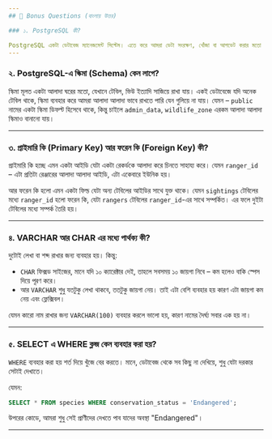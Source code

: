 ```yaml
---
## 📘 Bonus Questions (বাংলায় উত্তর)

### ১. PostgreSQL কী?

PostgreSQL একটা ডেটাবেজ ম্যানেজমেন্ট সিস্টেম। এতে করে আমরা ডেটা সংরক্ষণ, খোঁজা বা আপডেট করার মতো কাজ করতে পারি। এটা ওপেন সোর্স, মানে সবাই ফ্রি-তে ব্যবহার করতে পারে। বড় বড় কোম্পানি বা সরকারি প্রকল্পেও এটা ব্যবহার হয় কারণ এটা অনেক শক্তিশালী ও নিরাপদ। যেমন, আমরা যদি কোন বন্য প্রাণীর তথ্য সংরক্ষণ করতে চাই – তাদের নাম, দেখা গেছে কিনা এসব – তখন PostgreSQL দিয়ে সহজেই সেই ডেটাগুলো রাখতেও পারি, খুঁজতেও পারি।
---
```


### ২. PostgreSQL-এ স্কিমা (Schema) কেন লাগে?

স্কিমা মূলত একটা আলাদা ঘরের মতো, যেখানে টেবিল, ভিউ ইত্যাদি সাজিয়ে রাখা যায়। একই ডেটাবেজে যদি অনেক টেবিল থাকে, স্কিমা ব্যবহার করে আমরা আলাদা আলাদা ভাবে রাখতে পারি যেন গুলিয়ে না যায়। যেমন – `public` নামের একটা স্কিমা ডিফল্ট হিসেবে থাকে, কিন্তু চাইলে `admin_data`, `wildlife_zone` এরকম আলাদা আলাদা স্কিমাও বানানো যায়।

---

### ৩. প্রাইমারি কি (Primary Key) আর ফরেন কি (Foreign Key) কী?

প্রাইমারি কি হচ্ছে এমন একটা আইডি যেটা একটা রেকর্ডকে আলাদা করে চিনতে সাহায্য করে। যেমন `ranger_id` – এটা প্রতিটা রেঞ্জারের আলাদা আলাদা আইডি, এটা একেবারে ইউনিক হয়।

আর ফরেন কি হলো এমন একটা ফিল্ড যেটা অন্য টেবিলের আইডির সাথে যুক্ত থাকে। যেমন `sightings` টেবিলের মধ্যে `ranger_id` হলো ফরেন কি, যেটা `rangers` টেবিলের `ranger_id`-এর সাথে সম্পর্কিত। এর ফলে দুইটা টেবিলের মধ্যে সম্পর্ক তৈরি হয়।

---

### ৪. VARCHAR আর CHAR এর মধ্যে পার্থক্য কী?

দুটোই লেখা বা শব্দ রাখার জন্য ব্যবহার হয়। কিন্তু:

- `CHAR` ফিক্সড সাইজের, মানে যদি ১০ ক্যারেক্টার দেই, তাহলে সবসময় ১০ জায়গা নিবে – কম হলেও বাকি স্পেস দিয়ে পূরণ করে।
- আর `VARCHAR` শুধু যতটুকু লেখা থাকবে, ততটুকু জায়গা নেয়। তাই এটা বেশি ব্যবহার হয় কারণ এটা জায়গা কম নেয় এবং ফ্লেক্সিবল।

যেমন কারো নাম রাখার জন্য `VARCHAR(100)` ব্যবহার করলে ভালো হয়, কারণ নামের দৈর্ঘ্য সবার এক হয় না।

---

### ৫. SELECT এ WHERE ক্লজ কেন ব্যবহার করা হয়?

`WHERE` ব্যবহার করা হয় শর্ত দিয়ে খুঁজে বের করতে। মানে, ডেটাবেজ থেকে সব কিছু না দেখিয়ে, শুধু যেটা দরকার সেটাই দেখাতে।

যেমন:

```sql
SELECT * FROM species WHERE conservation_status = 'Endangered';
```

উপরের কোডে, আমরা শুধু সেই প্রাণীদের দেখতে পাব যাদের অবস্থা "Endangered"।

---
